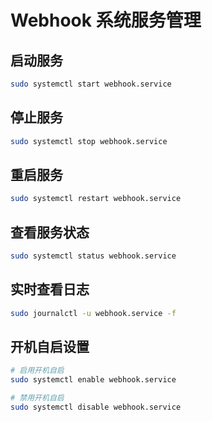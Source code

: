 # Webhook 系统服务管理

## 启动服务
```bash
sudo systemctl start webhook.service
```

## 停止服务
```bash
sudo systemctl stop webhook.service
```

## 重启服务
```bash
sudo systemctl restart webhook.service
```

## 查看服务状态
```bash
sudo systemctl status webhook.service
```

## 实时查看日志
```bash
sudo journalctl -u webhook.service -f
```

## 开机自启设置
```bash
# 启用开机自启
sudo systemctl enable webhook.service

# 禁用开机自启
sudo systemctl disable webhook.service
```